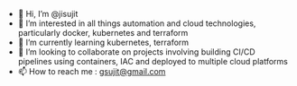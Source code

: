 - 👋 Hi, I’m @jisujit
- 👀 I’m interested in all things automation and cloud technologies, particularly docker, kubernetes and terraform
- 🌱 I’m currently learning kubernetes, terraform
- 💞️ I’m looking to collaborate on projects involving building CI/CD pipelines using containers, IAC and deployed to multiple cloud platforms
- 📫 How to reach me : gsujit@gmail.com

<!---
jisujit/jisujit is a ✨ special ✨ repository because its `README.md` (this file) appears on your GitHub profile.
You can click the Preview link to take a look at your changes.
--->
